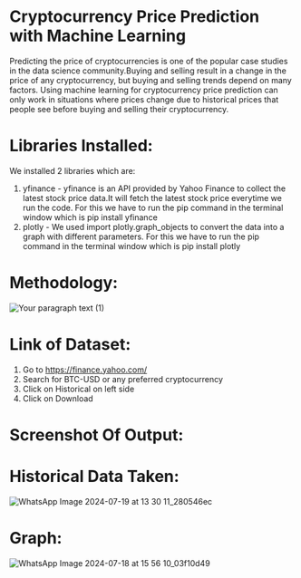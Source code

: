 # Cryptocurrency Price Prediction with Machine Learning
Predicting the price of cryptocurrencies is one of the popular case studies in the data science community.Buying and selling result in a change in the price of any cryptocurrency, but buying and selling trends depend on many factors. Using machine learning for cryptocurrency price prediction can only work in situations where prices change due to historical prices that people see before buying and selling their cryptocurrency. 

# Libraries Installed:
We installed 2 libraries which are:
1) yfinance -  yfinance is an API provided by Yahoo Finance to collect the latest stock price data.It will fetch the latest stock price everytime we run the code.
For this we have to run the pip command in the terminal window which is
pip install yfinance
2) plotly - We used import plotly.graph_objects to convert the data into a graph with different parameters.
For this we have to run the pip command in the terminal window which is
pip install plotly

# Methodology:
![Your paragraph text (1)](https://github.com/user-attachments/assets/df79ea4b-96f7-45bf-96b9-eaf9a86b85a1)

# Link of Dataset:
1) Go to https://finance.yahoo.com/
2) Search for BTC-USD or any preferred cryptocurrency
3) Click on Historical on left side
4) Click on Download 

# Screenshot Of Output:

# Historical Data Taken:
![WhatsApp Image 2024-07-19 at 13 30 11_280546ec](https://github.com/user-attachments/assets/ddf554ca-3b7a-4cb8-8621-56e7e6b0ef80)

# Graph:
![WhatsApp Image 2024-07-18 at 15 56 10_03f10d49](https://github.com/user-attachments/assets/012cbb48-732b-4e67-861a-3919bd80a348)
